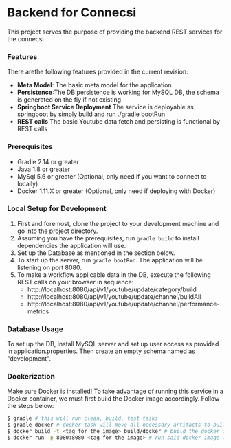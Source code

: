 Backend for Connecsi
=============================

This project serves the purpose of providing the backend REST services for the connecsi
###  Features
There arethe following features provided in the current revision:

* **Meta Model**: The basic meta model for the application
* **Persistence**:The DB persistence is working for MySQL DB, the schema is generated on the fly if not existing
* **Springboot Service Deployment** The service is deployable as springboot by simply build and run ./gradle bootRun
* **REST calls** The basic Youtube data fetch and persisting is functional by REST calls

### Prerequisites
* Gradle 2.14 or greater
* Java 1.8 or greater
* MySql 5.6 or greater (Optional, only need if you want to connect to locally)
* Docker 1.11.X or greater (Optional, only need if deploying with Docker)

### Local Setup for Development

1. First and foremost, clone the project to your development machine and go into the project directory.
2. Assuming you have the prerequisites, run `gradle build` to install dependencies the application will use.
3. Set up the Database as mentioned in the section below.
4. To start up the server, run `gradle bootRun`. The application will be listening on port 8080.
5. To make a workflow applicable data in the DB, execute the following REST calls on your browser in sequence:
   * http://localhost:8080/api/v1/youtube/update/category/build
   * http://localhost:8080/api/v1/youtube/update/channel/buildAll
   * http://localhost:8080/api/v1/youtube/update/channel/performance-metrics

### Database Usage
To set up the DB, install MySQL server and set up user access as provided in application.properties. Then create an empty schema named as "development".

### Dockerization
Make sure Docker is installed!
To take advantage of running this service in a Docker container, we must first build the Docker image accordingly. Follow the steps below:

```bash
$ gradle # this will run clean, build, test tasks
$ gradle docker # docker task will move all necessary artifacts to build/docker directory
$ docker build -t <tag for the image> build/docker # build the docker image and make it available with a tag
$ docker run -p 8080:8080 <tag for the image> # run said docker image with tag we just created
```

